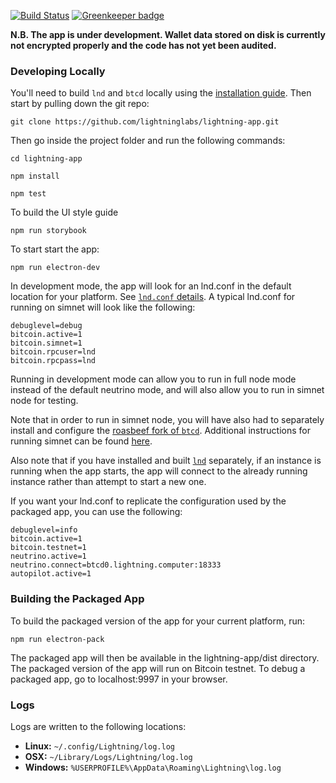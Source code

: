[![Build Status](https://travis-ci.org/lightninglabs/lightning-app.svg?branch=master)](https://travis-ci.org/lightninglabs/lightning-app) [![Greenkeeper badge](https://badges.greenkeeper.io/lightninglabs/lightning-app.svg)](https://greenkeeper.io/)

**N.B. The app is under development. Wallet data stored on disk is currently not encrypted properly and the code has not yet been audited.**

### Developing Locally

You'll need to build `lnd` and `btcd` locally using the [installation guide](http://dev.lightning.community/guides/installation/). Then start by pulling down the git repo:
```
git clone https://github.com/lightninglabs/lightning-app.git
```

Then go inside the project folder and run the following commands:
```
cd lightning-app

npm install

npm test
```

To build the UI style guide
```
npm run storybook
```

To start start the app:
```
npm run electron-dev
```

In development mode, the app will look for an lnd.conf in the default location for your platform. See [`lnd.conf` details](https://github.com/lightningnetwork/lnd/blob/master/docs/INSTALL.md#creating-an-lndconf-optional). A typical lnd.conf for running on simnet will look like the following:

```
debuglevel=debug
bitcoin.active=1
bitcoin.simnet=1
bitcoin.rpcuser=lnd
bitcoin.rpcpass=lnd
```

Running in development mode can allow you to run in full node mode instead of the default neutrino mode, and will also allow you to run in simnet node for testing.

Note that in order to run in simnet node, you will have also had to separately install and configure the [roasbeef fork of `btcd`](https://github.com/roasbeef/btcd). Additional instructions for running simnet can be found [here](https://gist.github.com/davecgh/2992ed85d41307e794f6).

Also note that if you have installed and built [`lnd`](https://github.com/lightningnetwork/lnd) separately, if an instance is running when the app starts, the app will connect to the already running instance rather than attempt to start a new one.

If you want your lnd.conf to replicate the configuration used by the packaged app, you can use the following:

```
debuglevel=info
bitcoin.active=1
bitcoin.testnet=1
neutrino.active=1
neutrino.connect=btcd0.lightning.computer:18333
autopilot.active=1
```


### Building the Packaged App

To build the packaged version of the app for your current platform, run:
```
npm run electron-pack
```

The packaged app will then be available in the lightning-app/dist directory. The packaged version of the app will run on Bitcoin testnet. To debug a packaged app, go to localhost:9997 in your browser.


### Logs
Logs are written to the following locations:

* **Linux:** `~/.config/Lightning/log.log`
* **OSX:** `~/Library/Logs/Lightning/log.log`
* **Windows:** `%USERPROFILE%\AppData\Roaming\Lightning\log.log`
